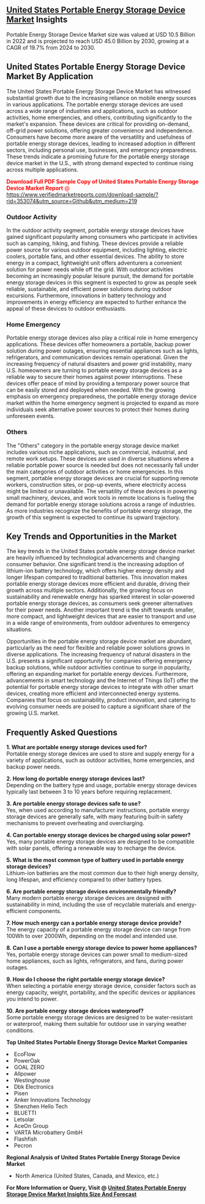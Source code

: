 <h2><a href="https://www.verifiedmarketreports.com/download-sample/?rid=353074&amp;utm_source=Github&amp;utm_medium=219" target="_blank">United States Portable Energy Storage Device Market</a> Insights</h2><p>Portable Energy Storage Device Market size was valued at USD 10.5 Billion in 2022 and is projected to reach USD 45.0 Billion by 2030, growing at a CAGR of 19.7% from 2024 to 2030.</p><p> <h2>United States Portable Energy Storage Device Market By Application</h2> <p>The United States Portable Energy Storage Device Market has witnessed substantial growth due to the increasing reliance on mobile energy sources in various applications. The portable energy storage devices are used across a wide range of industries and applications, such as outdoor activities, home emergencies, and others, contributing significantly to the market's expansion. These devices are critical for providing on-demand, off-grid power solutions, offering greater convenience and independence. Consumers have become more aware of the versatility and usefulness of portable energy storage devices, leading to increased adoption in different sectors, including personal use, businesses, and emergency preparedness. These trends indicate a promising future for the portable energy storage device market in the U.S., with strong demand expected to continue rising across multiple applications. <p><span class=""><span style="color: #ff0000;"><strong>Download Full PDF Sample Copy of United States Portable Energy Storage Device Market Report</strong> @ </span><a href="https://www.verifiedmarketreports.com/download-sample/?rid=353074&amp;utm_source=Github&amp;utm_medium=219" target="_blank">https://www.verifiedmarketreports.com/download-sample/?rid=353074&amp;utm_source=Github&amp;utm_medium=219</a></span></p> <h3>Outdoor Activity</h3> <p>In the outdoor activity segment, portable energy storage devices have gained significant popularity among consumers who participate in activities such as camping, hiking, and fishing. These devices provide a reliable power source for various outdoor equipment, including lighting, electric coolers, portable fans, and other essential devices. The ability to store energy in a compact, lightweight unit offers adventurers a convenient solution for power needs while off the grid. With outdoor activities becoming an increasingly popular leisure pursuit, the demand for portable energy storage devices in this segment is expected to grow as people seek reliable, sustainable, and efficient power solutions during outdoor excursions. Furthermore, innovations in battery technology and improvements in energy efficiency are expected to further enhance the appeal of these devices to outdoor enthusiasts. <h3>Home Emergency</h3> <p>Portable energy storage devices also play a critical role in home emergency applications. These devices offer homeowners a portable, backup power solution during power outages, ensuring essential appliances such as lights, refrigerators, and communication devices remain operational. Given the increasing frequency of natural disasters and power grid instability, many U.S. homeowners are turning to portable energy storage devices as a reliable way to secure their homes against power interruptions. These devices offer peace of mind by providing a temporary power source that can be easily stored and deployed when needed. With the growing emphasis on emergency preparedness, the portable energy storage device market within the home emergency segment is projected to expand as more individuals seek alternative power sources to protect their homes during unforeseen events. <h3>Others</h3> <p>The "Others" category in the portable energy storage device market includes various niche applications, such as commercial, industrial, and remote work setups. These devices are used in diverse situations where a reliable portable power source is needed but does not necessarily fall under the main categories of outdoor activities or home emergencies. In this segment, portable energy storage devices are crucial for supporting remote workers, construction sites, or pop-up events, where electricity access might be limited or unavailable. The versatility of these devices in powering small machinery, devices, and work tools in remote locations is fueling the demand for portable energy storage solutions across a range of industries. As more industries recognize the benefits of portable energy storage, the growth of this segment is expected to continue its upward trajectory. <h2>Key Trends and Opportunities in the Market</h2> <p>The key trends in the United States portable energy storage device market are heavily influenced by technological advancements and changing consumer behavior. One significant trend is the increasing adoption of lithium-ion battery technology, which offers higher energy density and longer lifespan compared to traditional batteries. This innovation makes portable energy storage devices more efficient and durable, driving their growth across multiple sectors. Additionally, the growing focus on sustainability and renewable energy has sparked interest in solar-powered portable energy storage devices, as consumers seek greener alternatives for their power needs. Another important trend is the shift towards smaller, more compact, and lightweight devices that are easier to transport and use in a wide range of environments, from outdoor adventures to emergency situations. <p>Opportunities in the portable energy storage device market are abundant, particularly as the need for flexible and reliable power solutions grows in diverse applications. The increasing frequency of natural disasters in the U.S. presents a significant opportunity for companies offering emergency backup solutions, while outdoor activities continue to surge in popularity, offering an expanding market for portable energy devices. Furthermore, advancements in smart technology and the Internet of Things (IoT) offer the potential for portable energy storage devices to integrate with other smart devices, creating more efficient and interconnected energy systems. Companies that focus on sustainability, product innovation, and catering to evolving consumer needs are poised to capture a significant share of the growing U.S. market. <h2>Frequently Asked Questions</h2> <p><strong>1. What are portable energy storage devices used for?</strong><br>Portable energy storage devices are used to store and supply energy for a variety of applications, such as outdoor activities, home emergencies, and backup power needs.</p> <p><strong>2. How long do portable energy storage devices last?</strong><br>Depending on the battery type and usage, portable energy storage devices typically last between 3 to 10 years before requiring replacement.</p> <p><strong>3. Are portable energy storage devices safe to use?</strong><br>Yes, when used according to manufacturer instructions, portable energy storage devices are generally safe, with many featuring built-in safety mechanisms to prevent overheating and overcharging.</p> <p><strong>4. Can portable energy storage devices be charged using solar power?</strong><br>Yes, many portable energy storage devices are designed to be compatible with solar panels, offering a renewable way to recharge the device.</p> <p><strong>5. What is the most common type of battery used in portable energy storage devices?</strong><br>Lithium-ion batteries are the most common due to their high energy density, long lifespan, and efficiency compared to other battery types.</p> <p><strong>6. Are portable energy storage devices environmentally friendly?</strong><br>Many modern portable energy storage devices are designed with sustainability in mind, including the use of recyclable materials and energy-efficient components.</p> <p><strong>7. How much energy can a portable energy storage device provide?</strong><br>The energy capacity of a portable energy storage device can range from 100Wh to over 2000Wh, depending on the model and intended use.</p> <p><strong>8. Can I use a portable energy storage device to power home appliances?</strong><br>Yes, portable energy storage devices can power small to medium-sized home appliances, such as lights, refrigerators, and fans, during power outages.</p> <p><strong>9. How do I choose the right portable energy storage device?</strong><br>When selecting a portable energy storage device, consider factors such as energy capacity, weight, portability, and the specific devices or appliances you intend to power.</p> <p><strong>10. Are portable energy storage devices waterproof?</strong><br>Some portable energy storage devices are designed to be water-resistant or waterproof, making them suitable for outdoor use in varying weather conditions.</p> </p><p><strong>Top United States Portable Energy Storage Device Market Companies</strong></p><div data-test-id=""><p><li>EcoFlow</li><li> PowerOak</li><li> GOAL ZERO</li><li> Allpower</li><li> Westinghouse</li><li> Dbk Electronics</li><li> Pisen</li><li> Anker Innovations Technology</li><li> Shenzhen Hello Tech</li><li> BLUETTI</li><li> Letsolar</li><li> AceOn Group</li><li> VARTA Microbattery GmbH</li><li> Flashfish</li><li> Pecron</li></p><div><strong>Regional Analysis of&nbsp;United States Portable Energy Storage Device Market</strong></div><ul><li dir="ltr"><p dir="ltr">North America&nbsp;(United States, Canada, and Mexico, etc.)</p></li></ul><p><strong>For More Information or Query, Visit @&nbsp;</strong><strong><a href="https://www.verifiedmarketreports.com/product/portable-energy-storage-device-market/?utm_source=Github&amp;utm_medium=219" target="_blank">United States Portable Energy Storage Device Market Insights Size And Forecast</a></strong></p></div>
